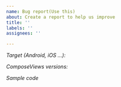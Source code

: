 ```yaml
---
name: Bug report(Use this)
about: Create a report to help us improve
title: ''
labels: ''
assignees: ''

---
```


*Target (Android, iOS ...):*

*ComposeViews versions:*

*Sample code*
```kotlin

```
